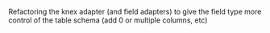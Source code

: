 Refactoring the knex adapter (and field adapters) to give the field type more control of the table schema (add 0 or multiple columns, etc)